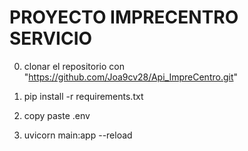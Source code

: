 # PROYECTO IMPRECENTRO SERVICIO

0. clonar el repositorio con "https://github.com/Joa9cv28/Api_ImpreCentro.git"

1. pip install -r requirements.txt

2. copy paste .env

3. uvicorn main:app --reload